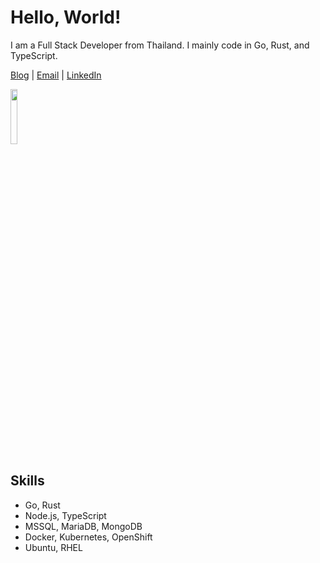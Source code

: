 # Hello, World!

I am a Full Stack Developer from Thailand. I mainly code in Go, Rust, and TypeScript. 

[Blog](https://nomkhonwaan.com) | [Email](mailto:me@nomkhonwaan.com) | [LinkedIn](https://www.linkedin.com/in/nomkhonwaan/)

<img src="https://i.imgur.com/vaVFm5C.gif" width="15%"/>

## Skills

- Go, Rust
- Node.js, TypeScript
- MSSQL, MariaDB, MongoDB
- Docker, Kubernetes, OpenShift
- Ubuntu, RHEL
